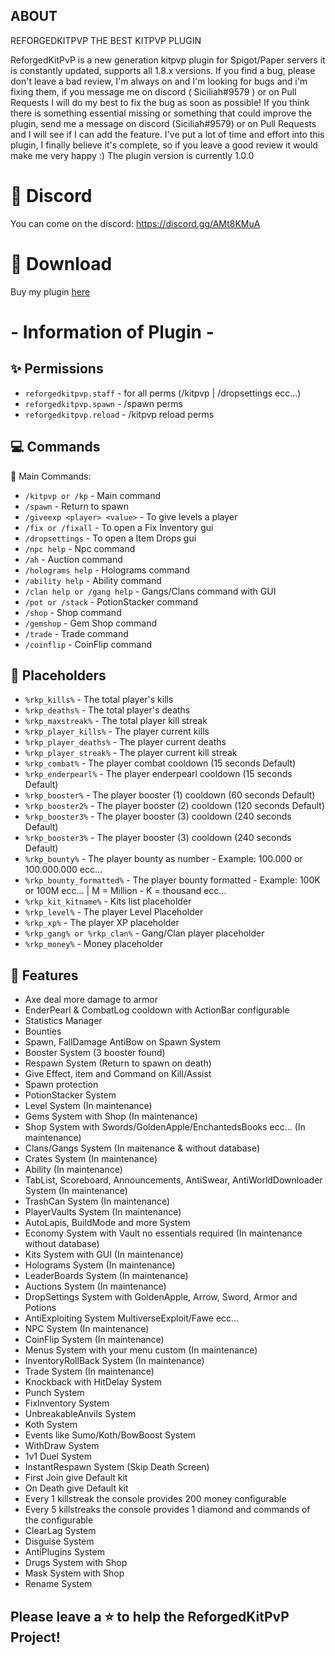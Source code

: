 ## ABOUT

REFORGEDKITPVP THE BEST KITPVP PLUGIN

ReforgedKitPvP is a new generation kitpvp plugin for Spigot/Paper servers
it is constantly updated, supports all 1.8.x versions.
If you find a bug, please don't leave a bad review, I'm always on and I'm
looking for bugs and i'm fixing them, if you message me on discord ( Siciliah#9579 )
or on Pull Requests I will do my best to fix the bug as soon as possible!
If you think there is something essential missing or something that could improve the
plugin, send me a message on discord (Siciliah#9579) or on Pull Requests and I will see
if I can add the feature. I've put a lot of time and effort into this plugin, I finally 
believe it's complete, so if you leave a good review it would make me very happy :)
The plugin version is currently 1.0.0

# 💬 Discord

You can come on the discord: https://discord.gg/AMt8KMuA

# 📂 Download

Buy my plugin [here](https://discord.gg/AMt8KMuA)

# - Information of Plugin -

## ✨ Permissions

* `reforgedkitpvp.staff` - for all perms (/kitpvp | /dropsettings ecc...)
* `reforgedkitpvp.spawn` - /spawn perms
* `reforgedkitpvp.reload` - /kitpvp reload perms

## 💻 Commands

🏹 Main Commands:
* `/kitpvp or /kp` - Main command
* `/spawn` - Return to spawn
* `/giveexp <player> <value>` - To give levels a player
* `/fix or /fixall` - To open a Fix Inventory gui
* `/dropsettings` - To open a Item Drops gui
* `/npc help` - Npc command
* `/ah` - Auction command
* `/holograms help` - Holograms command
* `/ability help` - Ability command
* `/clan help or /gang help` - Gangs/Clans command with GUI
* `/pot or /stack` - PotionStacker command
* `/shop` - Shop command
* `/gemshop` - Gem Shop command
* `/trade` - Trade command
* `/coinflip` - CoinFlip command

## 🧩 Placeholders

* `%rkp_kills%` - The total player's kills
* `%rkp_deaths%` - The total player's deaths
* `%rkp_maxstreak%` - The total player kill streak
* `%rkp_player_kills%` - The player current kills
* `%rkp_player_deaths%` - The player current deaths
* `%rkp_player_streak%` - The player current kill streak
* `%rkp_combat%` - The player combat cooldown (15 seconds Default)
* `%rkp_enderpearl%` - The player enderpearl cooldown (15 seconds Default)
* `%rkp_booster%` - The player booster (1) cooldown (60 seconds Default)
* `%rkp_booster2%` - The player booster (2) cooldown (120 seconds Default)
* `%rkp_booster3%` - The player booster (3) cooldown (240 seconds Default)
* `%rkp_booster3%` - The player booster (3) cooldown (240 seconds Default)
* `%rkp_bounty%` - The player bounty as number - Example: 100.000 or 100.000.000 ecc...
* `%rkp_bounty_formatted%` - The player bounty formatted - Example: 100K or 100M ecc... | M = Million - K = thousand ecc...
* `%rkp_kit_kitname%` - Kits list placeholder
* `%rkp_level%` - The player Level Placeholder
* `%rkp_xp%` - The player XP placeholder
* `%rkp_gang% or %rkp_clan%` - Gang/Clan player placeholder
* `%rkp_money%` - Money placeholder
 
## 🔗 Features
* Axe deal more damage to armor
* EnderPearl & CombatLog cooldown with ActionBar configurable
* Statistics Manager
* Bounties
* Spawn, FallDamage AntiBow on Spawn System
* Booster System (3 booster found)
* Respawn System (Return to spawn on death)
* Give Effect, item and Command on Kill/Assist
* Spawn protection
* PotionStacker System
* Level System (In maintenance)
* Gems System with Shop (In maintenance)
* Shop System with Swords/GoldenApple/EnchantedsBooks ecc... (In maintenance)
* Clans/Gangs System (In maitenance & without database)
* Crates System (In maintenance)
* Ability (In maintenance)
* TabList, Scoreboard, Announcements, AntiSwear, AntiWorldDownloader System (In maintenance)
* TrashCan System (In maintenance)
* PlayerVaults System (In maintenance)
* AutoLapis, BuildMode and more System
* Economy System with Vault no essentials required (In maintenance without database)
* Kits System with GUI (In maintenance)
* Holograms System (In maintenance)
* LeaderBoards System (In maintenance)
* Auctions System (In maintenance)
* DropSettings System with GoldenApple, Arrow, Sword, Armor and Potions
* AntiExploiting System MultiverseExploit/Fawe ecc...
* NPC System (In maintenance)
* CoinFlip System (In maintenance)
* Menus System with your menu custom (In maintenance)
* InventoryRollBack System (In maintenance)
* Trade System (In maintenance)
* Knockback with HitDelay System
* Punch System
* FixInventory System
* UnbreakableAnvils System
* Koth System
* Events like Sumo/Koth/BowBoost System
* WithDraw System
* 1v1 Duel System
* InstantRespawn System (Skip Death Screen)
* First Join give Default kit
* On Death give Default kit
* Every 1 killstreak the console provides 200 money configurable
* Every 5 killstreaks the console provides 1 diamond and commands of the configurable
* ClearLag System
* Disguise System
* AntiPlugins System
* Drugs System with Shop
* Mask System with Shop
* Rename System

## Please leave a ⭐ to help the ReforgedKitPvP Project!
